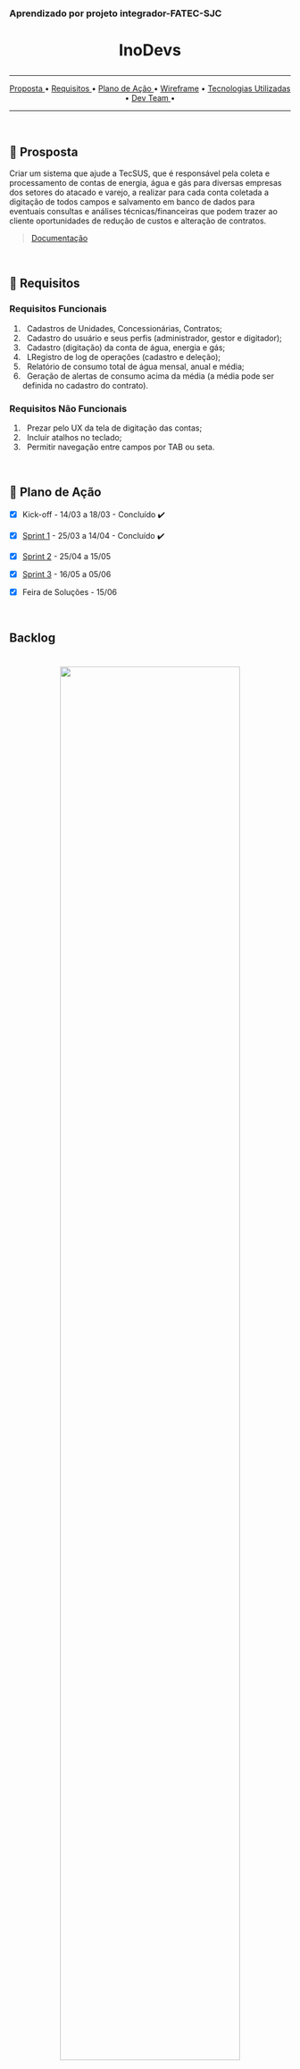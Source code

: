 ### Aprendizado por projeto integrador-FATEC-SJC

# <p align="center"> InoDevs </center> 
<hr>

<p align="center">
  <a href ="#dart-prosposta">  Proposta </a>  • 
  <a href ="#pushpin-requisitos"> Requisitos </a>  • 
  <a href ="#calendar-plano-de-ação"> Plano de Ação </a>  • 
  <a href ="#computer-Wireframe"> Wireframe</a>  • 
  <a href ="#rocket-tecnologias-utilizadas">  Tecnologias Utilizadas </a>  • 
  <a href ="#mortar_board-dev-team"> Dev Team </a> • 

</p>
<hr>
<br>

## :dart: Prosposta

Criar um sistema que ajude a TecSUS, que é responsável pela coleta e processamento de contas de energia, água e gás para diversas empresas
dos setores do atacado e varejo, a realizar para cada conta coletada a digitação de todos campos e
salvamento em banco de dados para eventuais consultas e análises técnicas/financeiras que podem
trazer ao cliente oportunidades de redução de custos e alteração de contratos. 


> [Documentação](https://github.com/NewInoDevs/NewInoDevs/blob/2ºSprint/Documentação/Inodevs3sem.pdf)
<br>

## :pushpin: Requisitos

### Requisitos Funcionais
1. &nbsp; Cadastros de Unidades, Concessionárias, Contratos;
2. &nbsp; Cadastro do usuário e seus perfis (administrador, gestor e digitador);
3. &nbsp; Cadastro (digitação) da conta de água, energia e gás;
4. &nbsp; LRegistro de log de operações (cadastro e deleção);
5. &nbsp; Relatório de consumo total de água mensal, anual e média;
6. &nbsp; Geração de alertas de consumo acima da média (a média pode ser definida no cadastro
do contrato).<br>


### Requisitos Não Funcionais
1. &nbsp; Prezar pelo UX da tela de digitação das contas;
2. &nbsp; Incluir atalhos no teclado;
3. &nbsp; Permitir navegação entre campos por TAB ou seta.
<br>
 
## :calendar: Plano de Ação

- [x] Kick-off - 14/03 a 18/03 - Concluído :heavy_check_mark:
- [x] [Sprint 1](https://github.com/NewInoDevs/NewInoDevs/blob/1º-Sprint/README.md) - 25/03 a 14/04 - Concluído :heavy_check_mark:
- [x] [Sprint 2](https://github.com/NewInoDevs/NewInoDevs/blob/2ºSprint/README.md) - 25/04 a 15/05 
- [x] [Sprint 3]() - 16/05 a 05/06 
- [x] Feira de Soluções - 15/06 


<br>

## Backlog

<h1 align="center"><img src = "https://github.com/NewInoDevs/NewInoDevs/blob/2ºSprint/Artefatos/BacklogTotal.png" width="80%"></h1>

<h5 align="center">Prioridade:<br>
🔴- Alta,
🟡- Média,
🟢- Baixa,
🔵- Seria bom ter.<br></h5>

<h1 align="center"><img src = "https://github.com/NewInoDevs/NewInoDevs/blob/2ºSprint/Artefatos/SprintBacklog.png" width="35%"></h1>
<br>

## :computer: Wireframe

Acesse o link para visualizar:
> * [Wireframe Figma.](https://www.figma.com/file/J7tcAZx38a8CymG7RXSG7J/Untitled?node-id=0%3A1)
  
  <br>
     
## :rocket: Tecnologias Utilizadas

* **Reuniões e Apresentações:** Discord, WhatsApp e Microsoft Teams;;
* **Back-end:** Java, MySQL e Spring;
* **Front-end:** HTML5, CSS, JavaScript e bootstrap;
* **Ferramentas:** GitHub, VS Code, Eclipse IDE, Canva, Excel,Figma e Jira.
<br>
  
## :gear: Execução 
<h1 align="center"><img src = " " width="100%" height="580px"></h1>
<br>

## :mortar_board: Dev Team

|  Nome   |  Função |    GitHub    |    Linkedin   |
| :---         |     :---:      |     :---:     |          :---: |
| Júlia Maria Santos Barroso | Scrum Master  | [@GitHub](https://github.com/jumajubs) | [@LinkedIn](https://www.linkedin.com/in/j%C3%BAlia-maria-santos-850739188/) |
| Maria Eduarda Macedo Braga | Product Owner | [@GitHub](https://github.com/madu-braga)  | [@LinkedIn](https://www.linkedin.com/in/luizhabaeb/)  |
| Gustavo Kenji Ando | Desenvolvedor 1 | [@GitHub](https://github.com/GustavoAndo) | [@LinkedIn](https://www.linkedin.com/in/gustavo-ando-054414209/) |
| Kauã Gustavo Rodrigues Reno | Desenvolvedor 2 | [@GitHub](https://github.com/Kaua-Reno) | [@LinkedIn](https://www.linkedin.com/in/kau%C3%A3-gustavo-r-reno-6a3142205/) 
| Luís Henrique Ferreira Souza | Desenvolvedor 3 | [@GitHub]( https://github.com/Luisttine) | [@LinkedIn](https://www.linkedin.com/in/lu%C3%ADs-souza/) |
| Raul Santos Iglesias | Desenvolvedor 4 | [@GitHub]( https://github.com/RaulIglesias) | [@LinkedIn](https://www.linkedin.com/in/raul-iglesias-8010201a1/) |




<h1 align="center"></h1>

##### <p align="center"><img src="https://cdn.discordapp.com/attachments/826526043917647912/883363052425195560/faTec.png" width="20" height="20" /> Projeto Integrador 2021 - Fatec São José dos Campos </center>
